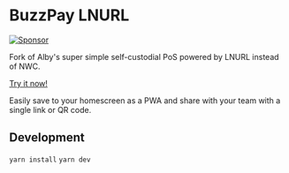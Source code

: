 # BuzzPay LNURL

[![Sponsor](https://lnfly.albylabs.com/api/apps/386/proxy/api/badge/72f823dc-c7f0-4be0-a196-276a16b7333e)](https://lnfly.albylabs.com/api/apps/386/view?project=72f823dc-c7f0-4be0-a196-276a16b7333e)

Fork of Alby's super simple self-custodial PoS powered by LNURL instead of NWC.

[Try it now!](https://rolznz.github.io/pos-lnurl/)

Easily save to your homescreen as a PWA and share with your team with a single link or QR code.

## Development

`yarn install`
`yarn dev`
